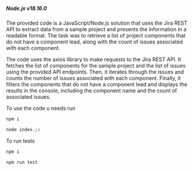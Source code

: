 ##### Node.js v18.16.0

The provided code is a JavaScript/Node.js solution that uses the Jira REST API to extract data from a sample project and presents the information in a readable format. The task was to retrieve a list of project components that do not have a component lead, along with the count of issues associated with each component.

The code uses the axios library to make requests to the Jira REST API. It fetches the list of components for the sample project and the list of issues using the provided API endpoints. Then, it iterates through the issues and counts the number of issues associated with each component. Finally, it filters the components that do not have a component lead and displays the results in the console, including the component name and the count of associated issues.

To use the code u needs run

```javascript
npm i
```

```javascript
node index.js
```

To run tests

```javascript
npm i
```

```javascript
npm run test
```
